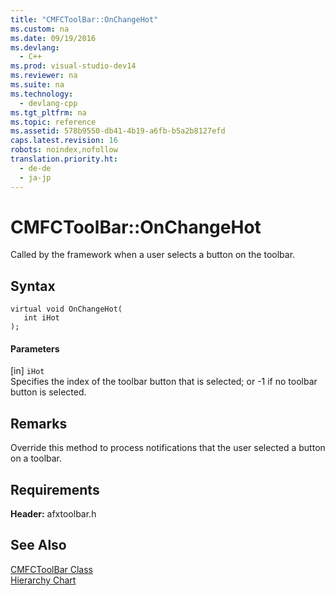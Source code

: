```yaml
---
title: "CMFCToolBar::OnChangeHot"
ms.custom: na
ms.date: 09/19/2016
ms.devlang: 
  - C++
ms.prod: visual-studio-dev14
ms.reviewer: na
ms.suite: na
ms.technology: 
  - devlang-cpp
ms.tgt_pltfrm: na
ms.topic: reference
ms.assetid: 578b9550-db41-4b19-a6fb-b5a2b8127efd
caps.latest.revision: 16
robots: noindex,nofollow
translation.priority.ht: 
  - de-de
  - ja-jp
---
```

# CMFCToolBar::OnChangeHot
Called by the framework when a user selects a button on the toolbar.  
  
## Syntax  
  
```  
virtual void OnChangeHot(  
   int iHot   
);  
```  
  
#### Parameters  
 [in] `iHot`  
 Specifies the index of the toolbar button that is selected; or -1 if no toolbar button is selected.  
  
## Remarks  
 Override this method to process notifications that the user selected a button on a toolbar.  
  
## Requirements  
 **Header:** afxtoolbar.h  
  
## See Also  
 [CMFCToolBar Class](../Topic/CMFCToolBar%20Class.md)   
 [Hierarchy Chart](../vs140/Hierarchy-Chart.md)